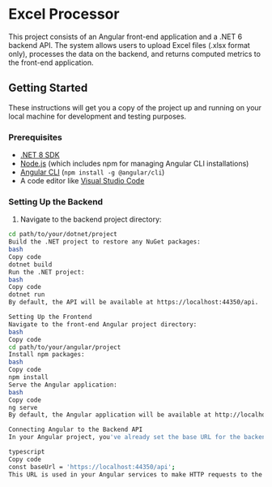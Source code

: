 # Excel Processor

This project consists of an Angular front-end application and a .NET 6 backend API. The system allows users to upload Excel files (.xlsx format only), processes the data on the backend, and returns computed metrics to the front-end application.

## Getting Started

These instructions will get you a copy of the project up and running on your local machine for development and testing purposes.

### Prerequisites

- [.NET 8 SDK](https://dotnet.microsoft.com/download/dotnet/6.0)
- [Node.js](https://nodejs.org/en/) (which includes npm for managing Angular CLI installations)
- [Angular CLI](https://angular.io/cli) (`npm install -g @angular/cli`)
- A code editor like [Visual Studio Code](https://code.visualstudio.com/)

### Setting Up the Backend

1. Navigate to the backend project directory:

```bash
cd path/to/your/dotnet/project
Build the .NET project to restore any NuGet packages:
bash
Copy code
dotnet build
Run the .NET project:
bash
Copy code
dotnet run
By default, the API will be available at https://localhost:44350/api.

Setting Up the Frontend
Navigate to the front-end Angular project directory:
bash
Copy code
cd path/to/your/angular/project
Install npm packages:
bash
Copy code
npm install
Serve the Angular application:
bash
Copy code
ng serve
By default, the Angular application will be available at http://localhost:4200.

Connecting Angular to the Backend API
In your Angular project, you've already set the base URL for the backend API in your UploadService. To make requests to your backend, ensure this URL matches your .NET backend's URL:

typescript
Copy code
const baseUrl = 'https://localhost:44350/api';
This URL is used in your Angular services to make HTTP requests to the backend.